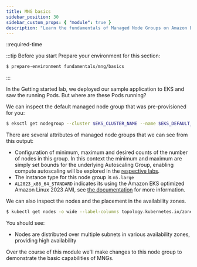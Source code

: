 ```yaml
---
title: MNG basics
sidebar_position: 30
sidebar_custom_props: { "module": true }
description: "Learn the fundamentals of Managed Node Groups on Amazon Elastic Kubernetes Service."
---
```


::required-time

:::tip Before you start
Prepare your environment for this section:

```bash timeout=600 wait=30
$ prepare-environment fundamentals/mng/basics
```

:::

In the Getting started lab, we deployed our sample application to EKS and saw the running Pods. But where are these Pods running?

We can inspect the default managed node group that was pre-provisioned for you:

```bash
$ eksctl get nodegroup --cluster $EKS_CLUSTER_NAME --name $EKS_DEFAULT_MNG_NAME
```

There are several attributes of managed node groups that we can see from this output:

- Configuration of minimum, maximum and desired counts of the number of nodes in this group. In this context the minimum and maximum are simply set bounds for the underlying Autoscaling Group, enabling compute autoscaling will be explored in the [respective labs](/docs/autoscaling/compute).
- The instance type for this node group is `m5.large`
- `AL2023_x86_64_STANDARD` indicates its using the Amazon EKS optimized Amazon Linux 2023 AMI, see [the documentation](https://docs.aws.amazon.com/eks/latest/userguide/eks-optimized-ami.html) for more information.

We can also inspect the nodes and the placement in the availability zones.

```bash
$ kubectl get nodes -o wide --label-columns topology.kubernetes.io/zone
```

You should see:

- Nodes are distributed over multiple subnets in various availability zones, providing high availability

Over the course of this module we'll make changes to this node group to demonstrate the basic capabilities of MNGs.

